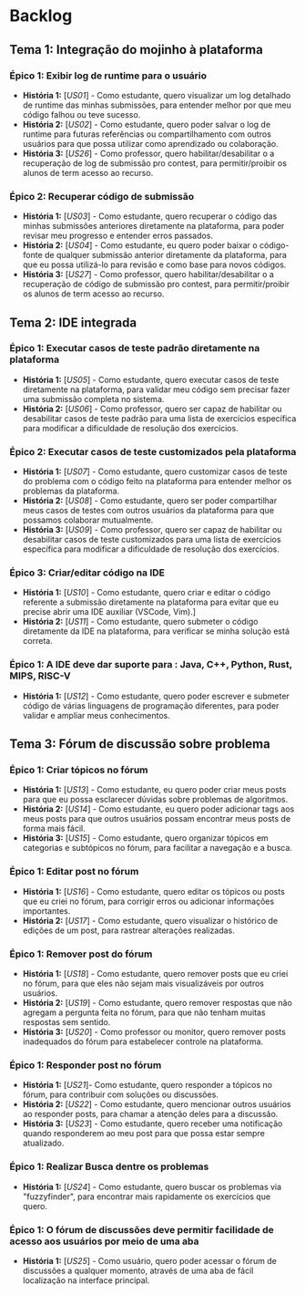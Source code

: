 # Backlog


## Tema 1: Integração do mojinho à plataforma

### Épico 1: Exibir log de runtime para o usuário
- **História 1:** [*US01*] - Como estudante, quero visualizar um log detalhado de runtime das minhas submissões, para entender melhor por que meu código falhou ou teve sucesso.
- **História 2:** [*US02*] - Como estudante, quero poder salvar o log de runtime para futuras referências ou compartilhamento com outros usuários para que possa utilizar como aprendizado ou colaboração.
- **História 3:** [*US26*] - Como professor, quero habilitar/desabilitar o a recuperação de log de submissão pro contest, para permitir/proibir os alunos de term acesso ao recurso.

### Épico 2: Recuperar código de submissão
- **História 1:** [*US03*] - Como estudante, quero recuperar o código das minhas submissões anteriores diretamente na plataforma, para poder revisar meu progresso e entender erros passados.
- **História 2:** [*US04*] - Como estudante, eu quero poder baixar o código-fonte de qualquer submissão anterior diretamente da plataforma, para que eu possa utilizá-lo para revisão e como base para novos códigos.
- **História 3:** [*US27*] - Como professor, quero habilitar/desabilitar o a recuperação de código de submissão pro contest, para  permitir/proibir os alunos de term acesso ao recurso.

## Tema 2: IDE integrada

### Épico 1: Executar casos de teste padrão diretamente na plataforma
- **História 1:** [*US05*] - Como estudante, quero executar casos de teste diretamente na plataforma, para validar meu código sem precisar fazer uma submissão completa no sistema.
- **História 2:** [*US06*] - Como professor, quero ser capaz de habilitar ou desabilitar casos de teste padrão para uma lista de exercícios específica para modificar a dificuldade de resolução dos exercícios.

### Épico 2: Executar casos de teste customizados pela plataforma
- **História 1:** [*US07*] - Como estudante, quero customizar casos de teste do problema com o código feito na plataforma para entender melhor os problemas da plataforma.
- **História 2:** [*US08*] - Como estudante, quero ser poder compartilhar meus casos de testes com outros usuários da plataforma para que possamos colaborar mutualmente.
- **História 3:** [*US09*] - Como professor, quero ser capaz de habilitar ou desabilitar casos de teste customizados para uma lista de exercícios específica para modificar a dificuldade de resolução dos exercícios.

### Épico 3: Criar/editar código na IDE
- **História 1:** [*US10*] - Como estudante, quero criar e editar o código referente a submissão diretamente na plataforma para evitar que eu precise abrir uma IDE auxiliar (VSCode, Vim).]
- **História 2:** [*US11*] - Como estudante, quero submeter o código diretamente da IDE na plataforma, para verificar se minha solução está correta.

### Épico 1: A IDE deve dar suporte para : Java, C++, Python, Rust, MIPS, RISC-V
- **História 1:** [*US12*] - Como estudante, quero poder escrever e submeter código de várias linguagens de programação diferentes, para poder validar e ampliar meus conhecimentos.

## Tema 3: Fórum de discussão sobre problema

### Épico 1: Criar tópicos no fórum
- **História 1:** [*US13*] - Como estudante, eu quero poder criar meus posts para que eu possa esclarecer dúvidas sobre problemas de algoritmos.
- **História 2:** [*US14*] - Como estudante, eu quero poder adicionar tags aos meus posts para que outros usuários possam encontrar meus posts de forma mais fácil.
- **História 3:** [*US15*] - Como estudante, quero organizar tópicos em categorias e subtópicos no fórum, para facilitar a navegação e a busca.

### Épico 1: Editar post no fórum
- **História 1:** [*US16*] - Como estudante, quero editar os tópicos ou posts que eu criei no fórum, para corrigir erros ou adicionar informações importantes.
- **História 2:** [*US17*] - Como estudante, quero visualizar o histórico de edições de um post, para rastrear alterações realizadas.

### Épico 1: Remover post do fórum
- **História 1:** [*US18*] - Como estudante, quero remover posts que eu criei no fórum, para que eles não sejam mais visualizáveis por outros usuários.
- **História 2:** [*US19*] - Como estudante, quero remover respostas que não agregam a pergunta feita no fórum, para que não tenham muitas respostas sem sentido.
- **História 3:** [*US20*] - Como professor ou monitor, quero remover posts inadequados do fórum para estabelecer controle na plataforma.

### Épico 1: Responder post no fórum
- **História 1:** [*US21*]- Como estudante, quero responder a tópicos no fórum, para contribuir com soluções ou discussões.
- **História 2:** [*US22*] - Como estudante, quero mencionar outros usuários ao responder posts, para chamar a atenção deles para a discussão.
- **História 3:** [*US23*] - Como estudante, quero receber uma notificação quando responderem ao meu post para que possa estar sempre atualizado.

### Épico 1: Realizar Busca dentre os problemas
- **História 1:** [*US24*] - Como estudante, quero buscar os problemas via "fuzzyfinder", para encontrar mais rapidamente os exercícios que quero.

### Épico 1: O fórum de discussões deve permitir facilidade de acesso aos usuários por meio de uma aba
- **História 1:** [*US25*] - Como usuário, quero poder acessar o fórum de discussões a qualquer momento, através de uma aba de fácil localização na interface principal.